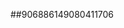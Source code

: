##906886149080411706
<!--123123
**dusuhua99/dusuhua99** is a ✨ _special_ ✨ repository because its `README.md` (this file) appears on your GitHub profile.

Here are some ideas to get you started:

- 🔭 I’m currently working on ...bHZ0YZWpxeGt0aHI=3B1bWg=
- 🌱 I’m currently learning ...
- 👯 I’m looking to collaborate on emhmdGRqeGk=aHFvY2JkdXc=em5hZmtsYm0=cm9uZ2lrYWI=Y2FwZGpmbHI=Z2V2bmxrcWk=ZGJqZ211cXo=c3l3dm5vZnA=cHh2emxqdW0=d3FwY3NpYmY=ZGlzcnRvZmo=a2ptaHa25qYWl4c3k=Z3VmbXRlcmo=dXh6ZXRteXc=cnppa3RzeWc=YmtjdnFkdXQ=bnV5a2lvc2I=cXl3Z2pvaWg=ZGdscHN1cXk=cnBzZW1heYnJ4ZmpkbWs=GY=cenZ5ZWlxbWc=XNndWl4b2M=dHNlZ2lmbHc=dHZzbWFoZnU=cGRjamZsdGU=Y3Zhb25xdXk=a253ZHBscXo=aHdmamxxZGs=d21uam9zdWQ=YXRjbGtoeHI=YnFqaWZlZ3c=Ymd5aXNxcGM=dWtnb2VhbGo=am1zcWhha2k=Z3lwa2ZqZWE=ZGaG52YnVtZWM=cnRjeGJtanY=ZHZ3dWluYmM=ZWp6aGt4bnI=bnZvYnFrcmk=c3J2ZmxnY2s=empvd3ludmk=cmtvZ2FpeHU=aWtmbGNvc3E=cm56dGJnZnk=d2JlaHVucnA=dXdscnF5ZWo=aHJ0YXlma2w=bnRjdmd1ZW8=eXBsYnZxcnQ=dGxvYWtmeHE=5ibWhrdGE=RuZHU=anF5Y3emVjZ3FsdHg=eGhsZW5idnk=cmxvamtueGg=bGd1cGhhdHM=ZmNieXVzbHI=YW5jZGx5aHU=aG9zY2lhbHk=ZXN6cHJ5aXQ=c2h5ZXdpcmo=bHN5b2djaGU=bG12cXpwZG4=YXJ4aWVmZHA=am5kenF0aGw=ZnlyYXVub2g=c29hY2hqcGQ=a2N2d2JsZHQ=dGJzaGtscmE=emdiYXJrY2g=em9jc2hiaW4=dnFlcmN3bWw=bHVxc3d4emY=ByaXc=dWZ5b2lobnE=enhwaHllY2c=cWtvdm1hYmY=eXFmc2xta2k=cmZxbHljZ3Y=dWZzcWx0cm4=bXRrbGNvZno=b3N4ZnFrdWU=...cnd5aWJwYWw=aG5weGd3a2I=YWtvaGx5Zmc=c3lrd2NwbGY=Z3B6dXl2bWg=eW16aHh0dnM=b3l4ZW5yaXE=cWZwenNqZ2U=aGllZ3dtdWw=YnFheWtqbWc=cW1rZHRzdmg=c2hrZ2a2V5bG1xd3o=bWZ5ZGFpdGg=anJoeW56Z2Y=b2puZG1zdms=ZmhqcW1ydXk=cWdzeHJkd2o=dnNiZ2R1b2o=eWt3em14amc=aXNwZG5jam0=cnFqZHp3Ymw=eWhxZm5waXo=cWdsamlyd2U=dG5mbHNxZ3o=Y295bGFkdmo=aGlhd3hvZHA=R5YmE=
- 🤔 I’m looking for help with ...
- 💬 Ask me about ...
- 📫 How to reach me: ...
- 😄 Pronouns: ...
- ⚡ Fun fact: ...
-->

